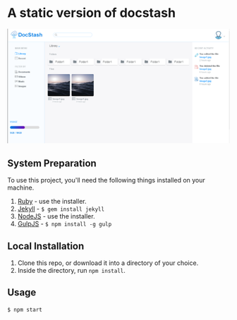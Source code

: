 A static version of docstash
=============================

![DocStash ScreenShot](screenshot.png?raw=true "Optional Title")



## System Preparation

To use this project, you'll need the following things installed on your machine.

1. [Ruby](https://www.ruby-lang.org/en/) - use the installer.
2. [Jekyll](http://jekyllrb.com/) - `$ gem install jekyll`
3. [NodeJS](http://nodejs.org) - use the installer.
4. [GulpJS](https://github.com/gulpjs/gulp) - `$ npm install -g gulp`

## Local Installation

1. Clone this repo, or download it into a directory of your choice.
2. Inside the directory, run `npm install`.

## Usage



```shell
$ npm start
```
